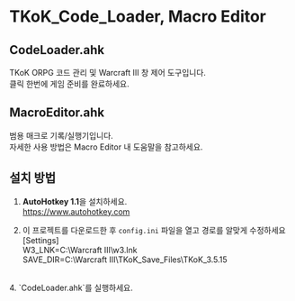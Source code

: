 # TKoK_Code_Loader, Macro Editor

## CodeLoader.ahk
TKoK ORPG 코드 관리 및 Warcraft III 창 제어 도구입니다. <br>
클릭 한번에 게임 준비를 완료하세요.

## MacroEditor.ahk
범용 매크로 기록/실행기입니다. <br>
자세한 사용 방법은 Macro Editor 내 도움말을 참고하세요.

## 설치 방법
1. **AutoHotkey 1.1**을 설치하세요.  
   https://www.autohotkey.com

2. 이 프로젝트를 다운로드한 후 `config.ini` 파일을 열고 경로를 알맞게 수정하세요<br>
[Settings]<br>
W3_LNK=C:\Warcraft III\w3.lnk <br>
SAVE_DIR=C:\Warcraft III\TKoK_Save_Files\TKoK_3.5.15
<br>
4. `CodeLoader.ahk`를 실행하세요.

